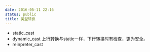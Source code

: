 ```yaml
---
date: 2016-05-11 22:16
status: public
title: 类型转换
---
```


* static_cast
* dynamic_cast
上行转换与static一样，下行转换时有检查，更为安全。
* reinpreter_cast
